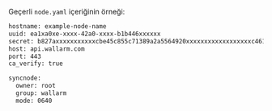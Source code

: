 Geçerli `node.yaml` içeriğinin örneği:

```bash
hostname: example-node-name
uuid: ea1xa0xe-xxxx-42a0-xxxx-b1b446xxxxxx
secret: b827axxxxxxxxxxxcbe45c855c71389a2a5564920xxxxxxxxxxxxxxxxxxc4613260
host: api.wallarm.com
port: 443
ca_verify: true

syncnode:
  owner: root
  group: wallarm
  mode: 0640
```